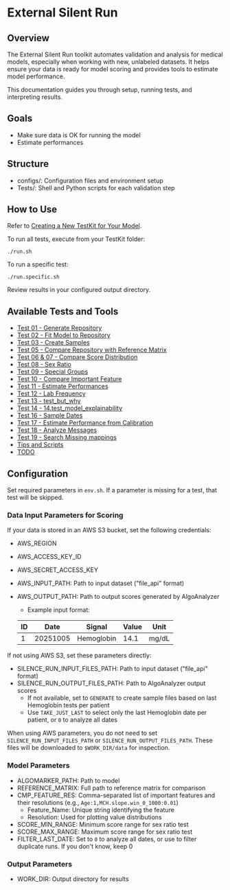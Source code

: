 # External Silent Run

## Overview

The External Silent Run toolkit automates validation and analysis for medical models, especially when working with new, unlabeled datasets. It helps ensure your data is ready for model scoring and provides tools to estimate model performance.

This documentation guides you through setup, running tests, and interpreting results.

## Goals

- Make sure data is OK for running the model
- Estimate performances

## Structure

- configs/: Configuration files and environment setup
- Tests/: Shell and Python scripts for each validation step

## How to Use

Refer to [Creating a New TestKit for Your Model](../index.md#creating-a-new-testkit-for-your-model).

To run all tests, execute from your TestKit folder:

    ./run.sh

To run a specific test:

    ./run.specific.sh

Review results in your configured output directory.

## Available Tests and Tools

- [Test 01 - Generate Repository](Test%2001%20-%20Generate%20Repository.md)
- [Test 02 - Fit Model to Repository](Test%2002%20-%20Fit%20Model%20to%20Repository.md)
- [Test 03 - Create Samples](Test%2003%20-%20Create%20Samples.md)
- [Test 05 - Compare Repository with Reference Matrix](Test%2005%20-%20Compare%20Repository%20with%20Reference%20Matrix.md)
- [Test 06 & 07 - Compare Score Distribution](Test%2006%20&%2007%20-%20Compare%20Score%20Distribution.md)
- [Test 08 - Sex Ratio](Test%2008%20-%20Sex%20Ratio.md)
- [Test 09 - Special Groups](Test%2009%20-%20Special%20Groups.md)
- [Test 10 - Compare Important Feature](Test%2010%20-%20Compare%20Important%20Feature.md)
- [Test 11 - Estimate Performances](Test%2011%20-%20Estimate%20Performances.md)
- [Test 12 - Lab Frequency](Test%2012%20-%20Lab%20Frequency.md)
- [Test 13 - test_but_why]()
- [Test 14 - 14.test_model_explainability]()
- [Test 16 - Sample Dates](Test%2016%20-%20Sample%20Dates.md)
- [Test 17 - Estimate Performance from Calibration]()
- [Test 18 - Analyze Messages]()
- [Test 19 - Search Missing mappings]()
- [Tips and Scripts](Tips%20and%20Scripts.md)
- [TODO](TODO.md)

## Configuration

Set required parameters in `env.sh`. If a parameter is missing for a test, that test will be skipped.

### Data Input Parameters for Scoring

If your data is stored in an AWS S3 bucket, set the following credentials:

- AWS_REGION
- AWS_ACCESS_KEY_ID
- AWS_SECRET_ACCESS_KEY
- AWS_INPUT_PATH: Path to input dataset ("file_api" format)
- AWS_OUTPUT_PATH: Path to output scores generated by AlgoAnalyzer
    * Example input format:

    | ID | Date     | Signal     | Value | Unit   |
    |----|----------|------------|-------|--------|
    | 1  | 20251005 | Hemoglobin | 14.1  | mg/dL  |

If not using AWS S3, set these parameters directly:

- SILENCE_RUN_INPUT_FILES_PATH: Path to input dataset ("file_api" format)
- SILENCE_RUN_OUTPUT_FILES_PATH: Path to AlgoAnalyzer output scores
    - If not available, set to `GENERATE` to create sample files based on last Hemoglobin tests per patient
    - Use `TAKE_JUST_LAST` to select only the last Hemoglobin date per patient, or `0` to analyze all dates

When using AWS parameters, you do not need to set `SILENCE_RUN_INPUT_FILES_PATH` or `SILENCE_RUN_OUTPUT_FILES_PATH`. These files will be downloaded to `$WORK_DIR/data` for inspection.

### Model Parameters

- ALGOMARKER_PATH: Path to model
- REFERENCE_MATRIX: Full path to reference matrix for comparison
- CMP_FEATURE_RES: Comma-separated list of important features and their resolutions (e.g., `Age:1,MCH.slope.win_0_1000:0.01`)
    - Feature_Name: Unique string identifying the feature
    - Resolution: Used for plotting value distributions
- SCORE_MIN_RANGE: Minimum score range for sex ratio test
- SCORE_MAX_RANGE: Maximum score range for sex ratio test
- FILTER_LAST_DATE: Set to `0` to analyze all dates, or use to filter duplicate runs. If you don't know, keep 0

### Output Parameters

- WORK_DIR: Output directory for results
